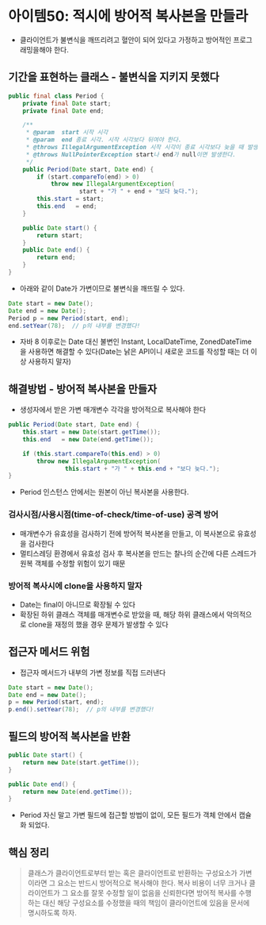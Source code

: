 # 아이템50: 적시에 방어적 복사본을 만들라
- 클라이언트가 불변식을 깨뜨리려고 혈안이 되어 있다고 가정하고 방어적인 프로그래밍을해야 한다.

## 기간을 표현하는 클래스 - 불변식을 지키지 못했다
``` java
public final class Period {
    private final Date start;
    private final Date end;

    /**
     * @param  start 시작 시각
     * @param  end 종료 시각. 시작 시각보다 뒤여야 한다.
     * @throws IllegalArgumentException 시작 시각이 종료 시각보다 늦을 때 발생한다.
     * @throws NullPointerException start나 end가 null이면 발생한다.
     */
    public Period(Date start, Date end) {
        if (start.compareTo(end) > 0)
            throw new IllegalArgumentException(
                    start + "가 " + end + "보다 늦다.");
        this.start = start;
        this.end   = end;
    }

    public Date start() {
        return start;
    }
    public Date end() {
        return end;
    }
}
```
- 아래와 같이 Date가 가변이므로 불변식을 깨뜨릴 수 있다.
``` java
Date start = new Date();
Date end = new Date();
Period p = new Period(start, end);
end.setYear(78);  // p의 내부를 변경했다!
```
- 자바 8 이후로는 Date 대신 불변인 Instant, LocalDateTime, ZonedDateTime을 사용하면 해결할 수 있다(Date는 낡은 API이니 새로운 코드를 작성할 때는 더 이상 사용하지 말자)
## 해결방법 - 방어적 복사본을 만들자
- 생성자에서 받은 가변 매개변수 각각을 방어적으로 복사해야 한다
``` java
public Period(Date start, Date end) {
    this.start = new Date(start.getTime());
    this.end   = new Date(end.getTime());

    if (this.start.compareTo(this.end) > 0)
        throw new IllegalArgumentException(
                this.start + "가 " + this.end + "보다 늦다.");
}
```
- Period 인스턴스 안에서는 원본이 아닌 복사본을 사용한다.
### 검사시점/사용시점(time-of-check/time-of-use) 공격 방어
- 매개변수가 유효성을 검사하기 전에 방어적 복사본을 만들고, 이 복사본으로 유효성을 검사한다
- 멀티스레딩 환경에서 유효성 검사 후 복사본을 만드는 찰나의 순간에 다른 스레드가 원복 객체를 수정할 위험이 있기 때문
### 방어적 복사시에 clone을 사용하지 말자
- Date는 final이 아니므로 확장될 수 있다
- 확장된 하위 클래스 객체를 매개변수로 받았을 때, 해당 하위 클래스에서 악의적으로 clone을 재정의 했을 경우 문제가 발생할 수 있다
## 접근자 메서드 위험
- 접근자 메서드가 내부의 가변 정보를 직접 드러낸다
``` java
Date start = new Date();
Date end = new Date();
p = new Period(start, end);
p.end().setYear(78);  // p의 내부를 변경했다!
```
## 필드의 방어적 복사본을 반환
``` java
public Date start() {
    return new Date(start.getTime());
}

public Date end() {
    return new Date(end.getTime());
}
```
- Period 자신 말고 가변 필드에 접근할 방법이 없이, 모든 필드가 객체 안에서 캡슐화 되었다.
## 핵심 정리
> 클래스가 클라이언트로부터 받는 혹은 클라이언트로 반환하는 구성요소가 가변이라면 그 요소는 반드시 방어적으로 복사해야 한다.
> 복사 비용이 너무 크거나 클라이언트가 그 요소를 잘못 수정할 일이 없음을 신뢰한다면 방어적 복사를 수행하는 대신 해당 구성요소를 수정했을 때의 책임이 클라이언트에 있음을 문서에 명시하도록 하자.
